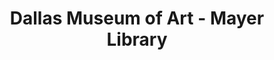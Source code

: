 ---
layout: repo
title: "Dallas Museum of Art - Mayer Library"
id: 16644
permalink: repos/16644/
---